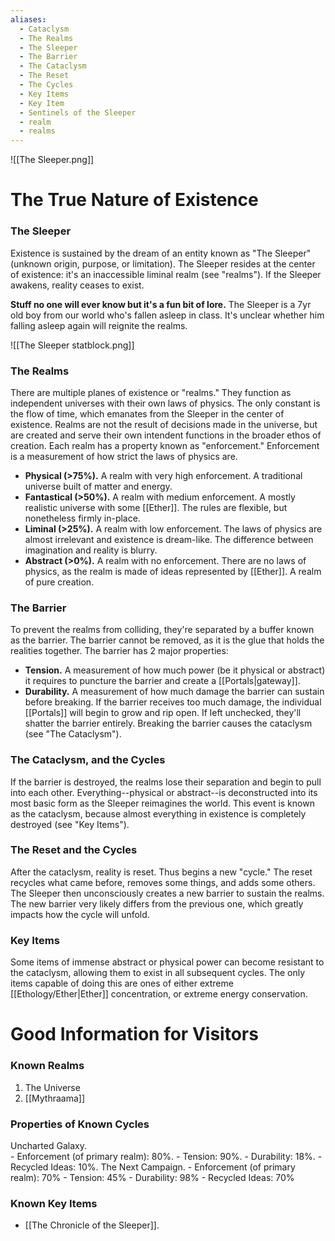 ```yaml
---
aliases:
  - Cataclysm
  - The Realms
  - The Sleeper
  - The Barrier
  - The Cataclysm
  - The Reset
  - The Cycles
  - Key Items
  - Key Item
  - Sentinels of the Sleeper
  - realm
  - realms
---
```

![[The Sleeper.png]]
# The True Nature of Existence
### The Sleeper
Existence is sustained by the dream of an entity known as "The Sleeper" (unknown origin, purpose, or limitation). The Sleeper resides at the center of existence: it's an inaccessible liminal realm (see "realms"). If the Sleeper awakens, reality ceases to exist. 

**Stuff no one will ever know but it's a fun bit of lore.**
The Sleeper is a 7yr old boy from our world who's fallen asleep in class. It's unclear whether him falling asleep again will reignite the realms.

![[The Sleeper statblock.png]]
### The Realms
There are multiple planes of existence or "realms." They function as independent universes with their own laws of physics. The only constant is the flow of time, which emanates from the Sleeper in the center of existence. Realms are not the result of decisions made in the universe, but are created and serve their own intendent functions in the broader ethos of creation. Each realm has a property known as "enforcement." Enforcement is a measurement of how strict the laws of physics are. 
- **Physical (>75%).** A realm with very high enforcement. A traditional universe built of matter and energy. 
- **Fantastical (>50%).** A realm with medium enforcement. A mostly realistic universe with some [[Ether]]. The rules are flexible, but nonetheless firmly in-place. 
- **Liminal (>25%).** A realm with low enforcement. The laws of physics are almost irrelevant and existence is dream-like. The difference between imagination and reality is blurry. 
- **Abstract (>0%).** A realm with no enforcement. There are no laws of physics, as the realm is made of ideas represented by [[Ether]]. A realm of pure creation. 
### The Barrier
To prevent the realms from colliding, they're separated by a buffer known as the barrier. The barrier cannot be removed, as it is the glue that holds the realities together. The barrier has 2 major properties:
- **Tension.** A measurement of how much power (be it physical or abstract) it requires to puncture the barrier and create a [[Portals|gateway]].
- **Durability.** A measurement of how much damage the barrier can sustain before breaking. If the barrier receives too much damage, the individual [[Portals]] will begin to grow and rip open. If left unchecked, they'll shatter the barrier entirely.  Breaking the barrier causes the cataclysm (see "The Cataclysm"). 
### The Cataclysm, and the Cycles
If the barrier is destroyed, the realms lose their separation and begin to pull into each other. Everything--physical or abstract--is deconstructed into its most basic form as the Sleeper reimagines the world. This event is known as the cataclysm, because almost everything in existence is completely destroyed (see "Key Items").
### The Reset and the Cycles
After the cataclysm, reality is reset. Thus begins a new "cycle." The reset recycles what came before, removes some things, and adds some others. The Sleeper then unconsciously creates a new barrier to sustain the realms. The new barrier very likely differs from the previous one, which greatly impacts how the cycle will unfold. 
### Key Items
Some items of immense abstract or physical power can become resistant to the cataclysm, allowing them to exist in all subsequent cycles. The only items capable of doing this are ones of either extreme [[Ethology/Ether|Ether]] concentration, or extreme energy conservation.

# Good Information for Visitors
### Known Realms
1. The Universe
2. [[Mythraama]]
### Properties of Known Cycles
Uncharted Galaxy.  
	- Enforcement (of primary realm): 80%.
	- Tension: 90%.
	- Durability: 18%. 
	- Recycled Ideas: 10%.
The Next Campaign. 
	- Enforcement (of primary realm): 70% 
	- Tension: 45%
	- Durability: 98%
	- Recycled Ideas: 70%
### Known Key Items
- [[The Chronicle of the Sleeper]]. 
